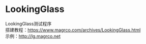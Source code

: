 # LookingGlass
LookingGlass测试程序  
搭建教程：https://www.magrco.com/archives/LookingGlass.html  
示例：http://lg.magrco.net
